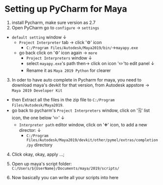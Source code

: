 # Setting up PyCharm for Maya
1. install Pycharm, make sure version as 2.7
2. Open PyCharm go to `configure` &rarr; `settings`
  * `default setting` window &darr;
    * `Project Interpreter` tab &rarr; click '⚙️' icon
      * `C:/Program Files/Autodesk/Maya2019/bin/`&rarr;`mayapy.exe`
    * go back click on '⚙️' icon again &rarr; `more`
      *  `Project Interpreters` window &darr;
        * select `mayapy.exe`'s path then&rarr; click on icon '✏️'to edit panel &darr;
        * Rename it as `Maya 2019 Python` for clearer

3. In oder to have auto complete in Pycharm for maya, you need to download maya's devkit for that version, from Autodesk appstore -> `Maya 2019 Developer Kit`
  * then Extract all the files in the zip file to `C:/Program Files/Autodesk/Maya2019`.
  * go back to pycharm's `Project Interpreters` window, click on '🗒️' list icon, the one below '✏️' &darr;
    * `Interpreter path` editor window, click on '➕' icon, to add a new director: &darr;
      * `C:/Program Files/Autodesk/Maya2019/devkit/other/pymel/extras/completion/py` directory
4. Click okay, okay, apply ...;

5. Open up maya's script folder: `C:/Users/${UserName}/Documents/maya/2019/scripts/`

6. Now basically you can write all your scripts into here

